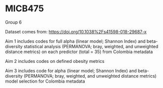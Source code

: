 # MICB475
Group 6

Dataset comes from: https://doi.org/10.1038%2Fs41598-018-29687-x

Aim 1 includes codes for full alpha (linear model; Shannon Index) 
and beta-diversity statistical analysis (PERMANOVA; bray, weighted, and unweighted distance metrics)
on each predictor (total = 35) from Colombia metadata

Aim 2 includes codes on defined obesity metrics

Aim 3 includes code for alpha (linear model; Shannon Index) 
and beta-diversity (PERMANOVA; bray, weighted, and unweighted distance metrics) model selection 
for Colombia metadata
